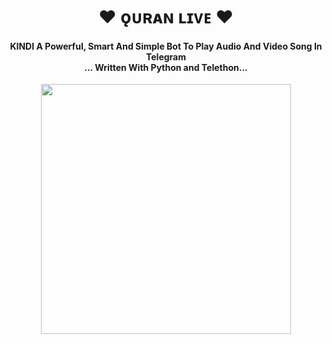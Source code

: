 <h1 align="center"><b>❤️ ⁪⁬ǫᴜʀᴀɴ ʟɪᴠᴇ ❤️</b></h1>

<h4 align="center">KINDI A Powerful, Smart And Simple Bot To Play Audio And Video Song In Telegram<br> ... Written With Python and Telethon...</h4>

<p align="center"><a href="https://telegram.dog/its_star_boi"><img src="[[[https://te.legra.ph/file/159d3f9e2d57dd02db970.jpg](https://kindidev.com/live/Channel%20design%20.png)](https://kindidev.com/live/Channel%20design%20.png)](https://kindidev.com/live/Channel%20design%20.png)" width="400"></a></p>
